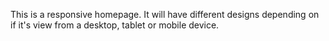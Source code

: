 This is a responsive homepage. It will have different designs depending on if it's view from a desktop, tablet or mobile device.
